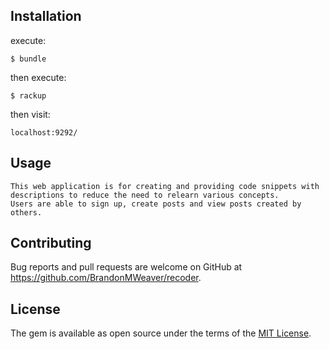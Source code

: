 ## Installation

execute:

	$ bundle

then execute:

	$ rackup

then visit:

	localhost:9292/

## Usage

	This web application is for creating and providing code snippets with descriptions to reduce the need to relearn various concepts.
	Users are able to sign up, create posts and view posts created by others.

## Contributing

Bug reports and pull requests are welcome on GitHub at https://github.com/BrandonMWeaver/recoder.

## License

The gem is available as open source under the terms of the [MIT License](https://opensource.org/licenses/MIT).
